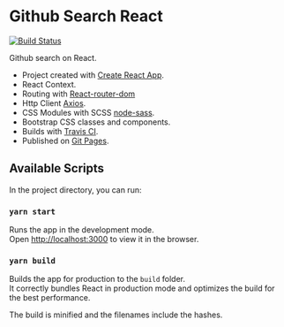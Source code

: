 # Github Search React
[![Build Status](https://travis-ci.com/vgratsilev/github-search-react.svg?branch=master)](https://travis-ci.com/vgratsilev/github-search-react)

Github search on React.

* Project created with [Create React App](https://github.com/facebook/create-react-app).
* React Context.
* Routing with [React-router-dom](https://github.com/ReactTraining/react-router/tree/master/packages/react-router-dom)
* Http Client [Axios](https://github.com/axios/axios).
* CSS Modules with SCSS [node-sass](https://github.com/sass/node-sass).
* Bootstrap CSS classes and components.
* Builds with [Travis CI](https://travis-ci.com/).
* Published on [Git Pages](https://vgratsilev.github.io/github-search-react).

## Available Scripts

In the project directory, you can run:

### `yarn start`

Runs the app in the development mode.\
Open [http://localhost:3000](http://localhost:3000) to view it in the browser.

### `yarn build`

Builds the app for production to the `build` folder.\
It correctly bundles React in production mode and optimizes the build for the best performance.

The build is minified and the filenames include the hashes.
